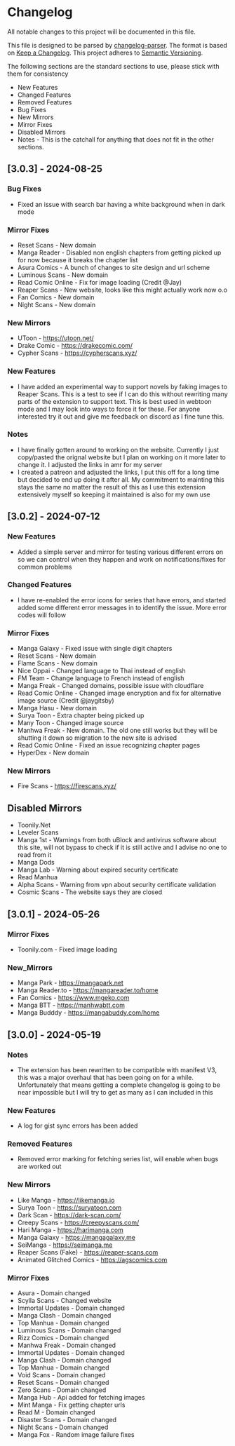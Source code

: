 # Changelog

All notable changes to this project will be documented in this file.

This file is designed to be parsed by [changelog-parser](https://www.npmjs.com/package/changelog-parser).
The format is based on [Keep a Changelog](https://keepachangelog.com/en/1.1.0/).
This project adheres to [Semantic Versioning](https://semver.org/spec/v2.0.0.html).

The following sections are the standard sections to use, please stick with them for consistency

-   New Features
-   Changed Features
-   Removed Features
-   Bug Fixes
-   New Mirrors
-   Mirror Fixes
-   Disabled Mirrors
-   Notes - This is the catchall for anything that does not fit in the other sections.

## [3.0.3] - 2024-08-25

### Bug Fixes

-   Fixed an issue with search bar having a white background when in dark mode

### Mirror Fixes

-   Reset Scans - New domain
-   Manga Reader - Disabled non english chapters from getting picked up for now because it breaks the chapter list
-   Asura Comics - A bunch of changes to site design and url scheme
-   Luminous Scans - New domain
-   Read Comic Online - Fix for image loading (Credit @Jay)
-   Reaper Scans - New website, looks like this might actually work now o.o
-   Fan Comics - New domain
-   Night Scans - New domain

### New Mirrors

-   UToon - https://utoon.net/
-   Drake Comic - https://drakecomic.com/
-   Cypher Scans - https://cypherscans.xyz/

### New Features

-   I have added an experimental way to support novels by faking images to Reaper Scans. This is a test to see if I can do this without rewriting many parts of the extension to support text. This is best used in webtoon mode and I may look into ways to force it for these. For anyone interested try it out and give me feedback on discord as I fine tune this.

### Notes

-   I have finally gotten around to working on the website. Currently I just copy/pasted the orignal website but I plan on working on it more later to change it. I adjusted the links in amr for my server
-   I created a patreon and adjusted the links, I put this off for a long time but decided to end up doing it after all. My commitment to mainting this stays the same no matter the result of this as I use this extension extensively myself so keeping it maintained is also for my own use

## [3.0.2] - 2024-07-12

### New Features

-   Added a simple server and mirror for testing various different errors on so we can control when they happen and work on notifications/fixes for common problems

### Changed Features

-   I have re-enabled the error icons for series that have errors, and started added some different error messages in to identify the issue. More error codes will follow

### Mirror Fixes

-   Manga Galaxy - Fixed issue with single digit chapters
-   Reset Scans - New domain
-   Flame Scans - New domain
-   Nice Oppai - Changed language to Thai instead of english
-   FM Team - Change language to French instead of english
-   Manga Freak - Changed domains, possible issue with cloudflare
-   Read Comic Online - Changed image encryption and fix for alternative image source (Credit @jaygitsby)
-   Manga Hasu - New domain
-   Surya Toon - Extra chapter being picked up
-   Many Toon - Changed image source
-   Manhwa Freak - New domain. The old one still works but they will be shutting it down so migration to the new site is advised
-   Read Comic Online - Fixed an issue recognizing chapter pages
-   HyperDex - New domain

### New Mirrors

-   Fire Scans - https://firescans.xyz/

## Disabled Mirrors

-   Toonily.Net
-   Leveler Scans
-   Manga 1st - Warnings from both uBlock and antivirus software about this site, will not bypass to check if it is still active and I advise no one to read from it
-   Manga Dods
-   Manga Lab - Warning about expired security certificate
-   Read Manhua
-   Alpha Scans - Warning from vpn about security certificate validation
-   Cosmic Scans - The website says they are closed

## [3.0.1] - 2024-05-26

### Mirror Fixes

-   Toonily.com - Fixed image loading

### New_Mirrors

-   Manga Park - https://mangapark.net
-   Manga Reader.to - https://mangareader.to/home
-   Fan Comics - https://www.mgeko.com
-   Manga BTT - https://manhwabtt.com
-   Manga Budddy - https://mangabuddy.com/home

## [3.0.0] - 2024-05-19

### Notes

-   The extension has been rewritten to be compatible with manifest V3, this was a major overhaul that has been going on for a while. Unfortunately that means getting a complete changelog is going to be near impossible but I will try to get as many as I can included in this

### New Features

-   A log for gist sync errors has been added

### Removed Features

-   Removed error marking for fetching series list, will enable when bugs are worked out

### New Mirrors

-   Like Manga - https://likemanga.io
-   Surya Toon - https://suryatoon.com
-   Dark Scan - https://dark-scan.com/
-   Creepy Scans - https://creepyscans.com/
-   Hari Manga - https://harimanga.com
-   Manga Galaxy - https://mangagalaxy.me
-   SeiManga - https://seimanga.me
-   Reaper Scans (Fake) - https://reaper-scans.com
-   Animated Glitched Comics - https://agscomics.com

### Mirror Fixes

-   Asura - Domain changed
-   Scylla Scans - Changed website
-   Immortal Updates - Domain changed
-   Manga Clash - Domain changed
-   Top Manhua - Domain changed
-   Luminous Scans - Domain changed
-   Rizz Comics - Domain changed
-   Manhwa Freak - Domain changed
-   Immortal Updates - Domain changed
-   Manga Clash - Domain changed
-   Top Manhua - Domain changed
-   Void Scans - Domain changed
-   Reset Scans - Domain changed
-   Zero Scans - Domain changed
-   Manga Hub - Api added for fetching images
-   Mint Manga - Fix getting chapter urls
-   Read M - Domain changed
-   Disaster Scans - Domain changed
-   Night Scans - Domain changed
-   Manga Fox - Random image failure fixes
